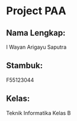 # Project PAA

## Nama Lengkap:
I Wayan Arigayu Saputra

## Stambuk:
F55123044

## Kelas:
Teknik Informatika Kelas B
